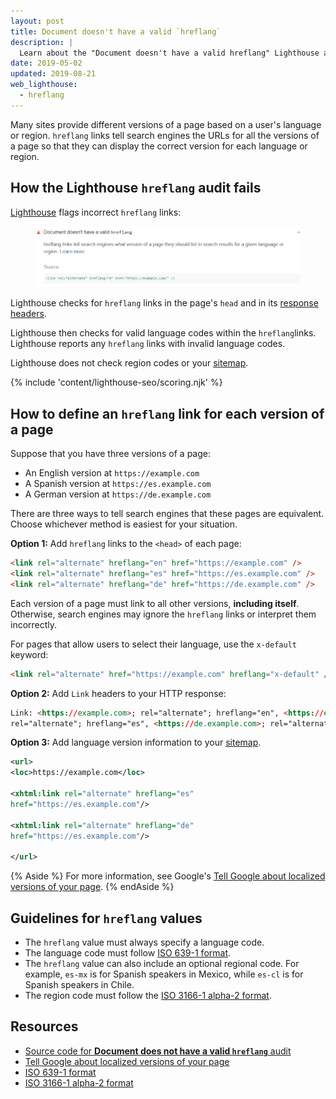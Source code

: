 ```yaml
---
layout: post
title: Document doesn't have a valid `hreflang`
description: |
  Learn about the "Document doesn't have a valid hreflang" Lighthouse audit.
date: 2019-05-02
updated: 2019-08-21
web_lighthouse:
  - hreflang
---
```


Many sites provide different versions of a page based on a user's language or
region. `hreflang` links tell search engines the URLs for all the versions of
a page so that they can display the correct version for each language or region.

## How the Lighthouse `hreflang` audit fails

[Lighthouse](https://developers.google.com/web/tools/lighthouse/) flags
incorrect `hreflang` links:

<figure class="w-figure">
  <img class="w-screenshot w-screenshot" src="hreflang.png" alt="Lighthouse audit showing incorrect hreflang links">
</figure>

Lighthouse checks for `hreflang` links
in the page's `head` and in its [response headers](https://developer.mozilla.org/en-US/docs/Glossary/Response_header).

Lighthouse then checks for valid language codes within the `hreflang`links.
Lighthouse reports any `hreflang` links with invalid language codes.

Lighthouse does not check region codes or your [sitemap]((https://support.google.com/webmasters/answer/156184)).

{% include 'content/lighthouse-seo/scoring.njk' %}

## How to define an `hreflang` link for each version of a page

Suppose that you have three versions of a page:

- An English version at `https://example.com`
- A Spanish version at `https://es.example.com`
- A German version at `https://de.example.com`

There are three ways to tell search engines that these pages are equivalent.
Choose whichever method is easiest for your situation.

**Option 1:** Add `hreflang` links to the `<head>` of each page:

```html
<link rel="alternate" hreflang="en" href="https://example.com" />
<link rel="alternate" hreflang="es" href="https://es.example.com" />
<link rel="alternate" hreflang="de" href="https://de.example.com" />
```

Each version of a page must link to all other versions,
**including itself**. Otherwise, search engines may ignore the `hreflang` links
or interpret them incorrectly.

For pages that allow users to select their language, use the `x-default`
keyword:

```html
<link rel="alternate" href="https://example.com" hreflang="x-default" />
```

**Option 2:** Add `Link` headers to your HTTP response:

```html
Link: <https://example.com>; rel="alternate"; hreflang="en", <https://es.example.com>;
rel="alternate"; hreflang="es", <https://de.example.com>; rel="alternate"; hreflang="de"
```

**Option 3:** Add language version information to your [sitemap]((https://support.google.com/webmasters/answer/156184)).

```xml
<url>
<loc>https://example.com</loc>

<xhtml:link rel="alternate" hreflang="es"
href="https://es.example.com"/>

<xhtml:link rel="alternate" hreflang="de"
href="https://es.example.com"/>

</url>
```

{% Aside %}
For more information, see Google's
[Tell Google about localized versions of your page](https://support.google.com/webmasters/answer/189077).
{% endAside %}

## Guidelines for `hreflang` values

- The `hreflang` value must always specify a language code.
- The language code must follow
  [ISO 639-1 format](https://wikipedia.org/wiki/List_of_ISO_639-1_codes).
- The `hreflang` value can also include an optional regional code.
  For example, `es-mx` is for Spanish speakers in Mexico, while `es-cl` is for
  Spanish speakers in Chile.
- The region code must follow the
  [ISO 3166-1 alpha-2 format](https://wikipedia.org/wiki/ISO_3166-1_alpha-2).

## Resources

- [Source code for **Document does not have a valid `hreflang`** audit](https://github.com/GoogleChrome/lighthouse/blob/master/lighthouse-core/audits/seo/hreflang.js)
- [Tell Google about localized versions of your page](https://support.google.com/webmasters/answer/189077)
- [ISO 639-1 format](https://wikipedia.org/wiki/List_of_ISO_639-1_codes)
- [ISO 3166-1 alpha-2 format](https://wikipedia.org/wiki/ISO_3166-1_alpha-2)
